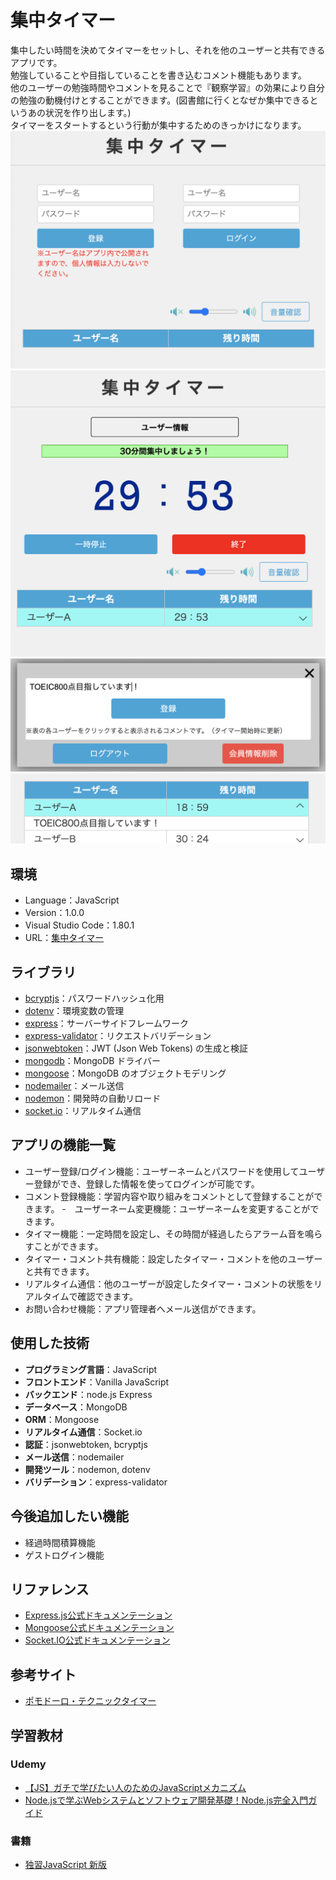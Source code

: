 # 集中タイマー

集中したい時間を決めてタイマーをセットし、それを他のユーザーと共有できるアプリです。  
勉強していることや目指していることを書き込むコメント機能もあります。  
他のユーザーの勉強時間やコメントを見ることで『観察学習』の効果により自分の勉強の動機付けとすることができます。(図書館に行くとなぜか集中できるというあの状況を作り出します。)  
タイマーをスタートするという行動が集中するためのきっかけになります。  
![Alt text](readmeimg/readme1.png)  
![Alt text](readmeimg/readme2.png)  
![Alt text](readmeimg/readme3.png)  
![Alt text](readmeimg/readme4.png)

## 環境
- Language：JavaScript
- Version：1.0.0
- Visual Studio Code：1.80.1
- URL：[集中タイマー](https://share-timers-a181bd44c5a1.herokuapp.com/) 

## ライブラリ

- [bcryptjs](https://www.npmjs.com/package/bcryptjs)：パスワードハッシュ化用
- [dotenv](https://www.npmjs.com/package/dotenv)：環境変数の管理
- [express](https://www.npmjs.com/package/express)：サーバーサイドフレームワーク
- [express-validator](https://www.npmjs.com/package/express-validator)：リクエストバリデーション
- [jsonwebtoken](https://www.npmjs.com/package/jsonwebtoken)：JWT (Json Web Tokens) の生成と検証
- [mongodb](https://www.npmjs.com/package/mongodb)：MongoDB ドライバー
- [mongoose](https://www.npmjs.com/package/mongoose)：MongoDB のオブジェクトモデリング
- [nodemailer](https://www.npmjs.com/package/nodemailer)：メール送信
- [nodemon](https://www.npmjs.com/package/nodemon)：開発時の自動リロード
- [socket.io](https://www.npmjs.com/package/socket.io)：リアルタイム通信


## アプリの機能一覧

- ユーザー登録/ログイン機能：ユーザーネームとパスワードを使用してユーザー登録ができ、登録した情報を使ってログインが可能です。
- コメント登録機能：学習内容や取り組みをコメントとして登録することができます。
-　ユーザーネーム変更機能：ユーザーネームを変更することができます。
- タイマー機能：一定時間を設定し、その時間が経過したらアラーム音を鳴らすことができます。
- タイマー・コメント共有機能：設定したタイマー・コメントを他のユーザーと共有できます。
- リアルタイム通信：他のユーザーが設定したタイマー・コメントの状態をリアルタイムで確認できます。
- お問い合わせ機能：アプリ管理者へメール送信ができます。

## 使用した技術

- **プログラミング言語**：JavaScript
- **フロントエンド**：Vanilla JavaScript
- **バックエンド**：node.js Express
- **データベース**：MongoDB
- **ORM**：Mongoose
- **リアルタイム通信**：Socket.io
- **認証**：jsonwebtoken, bcryptjs
- **メール送信**：nodemailer
- **開発ツール**：nodemon, dotenv
- **バリデーション**：express-validator

## 今後追加したい機能
- 経過時間積算機能
- ゲストログイン機能

## リファレンス

- [Express.js公式ドキュメンテーション](https://expressjs.com/)
- [Mongoose公式ドキュメンテーション](https://mongoosejs.com/)
- [Socket.IO公式ドキュメンテーション](https://socket.io/)

## 参考サイト
- [ポモドーロ・テクニックタイマー](https://www.oh-benri-tools.com/tools/time/pomodoro)

## 学習教材

### Udemy
  - [【JS】ガチで学びたい人のためのJavaScriptメカニズム
  ](https://www.udemy.com/course/javascript-essence/)
  - [Node.jsで学ぶWebシステムとソフトウェア開発基礎！Node.js完全入門ガイド](https://www.udemy.com/course/nodejs-comp-guide/)
### 書籍
  - [独習JavaScript 新版](https://www.amazon.co.jp/%E7%8B%AC%E7%BF%92JavaScript-%E6%96%B0%E7%89%88-CodeMafia-%E5%A4%96%E6%9D%91-%E5%B0%86%E5%A4%A7/dp/479816027X)

<!-- プレビュー　［Shift］＋［Command］＋［V］ -->

